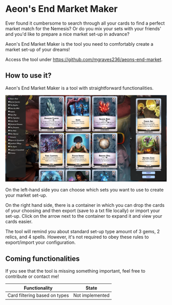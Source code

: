 # Aeon's End Market Maker

Ever found it cumbersome to search through all your cards to find a perfect market match for the Nemesis?
Or do you mix your sets with your friends' and you'd like to prepare a nice market set-up in advance?

Aeon's End Market Maker is the tool you need to comfortably create a market set-up of your dreams!

Access the tool under https://github.com/mgraves236/aeons-end-market.
## How to use it?

Aeon's End Market Maker is a tool with straightforward functionalities.

![view.png](img/view.png)

On the left-hand side you can choose which sets you want to use to create your market set-up.

On the right hand side, there is a container in which you can drop the cards of your choosing and then export (save to a
txt file locally) or import your set-up. Click on the arrow next to the container to expand it and view
your cards easier.

The tool will remind you about standard set-up type amount of 3 gems, 2 relics, and 4 spells.
However, it's not required to obey these rules to export/import your configuration.

## Coming functionalities

If you see that the tool is missing something important, feel free to contribute or contact me!

| Functionality                   | State           |
|-------------------------------|-----------------|
| Card filtering based on types | Not implemented |
